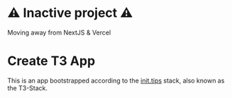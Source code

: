 # ⚠️ Inactive project ⚠️

Moving away from NextJS & Vercel

# Create T3 App

This is an app bootstrapped according to the [init.tips](https://init.tips) stack, also known as the T3-Stack.
